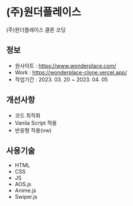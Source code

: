 # (주)원더플레이스
(주)원더플레이스 클론 코딩

## 정보

- 원사이트 : https://www.wonderplace.com/
- Work : https://wonderplace-clone.vercel.app/
- 작업기간 : 2023. 03. 20 ~ 2023. 04. 05

## 개선사항

- 코드 최적화
- Vanila Script 적용
- 반응형 적용(vw)

## 사용기술

- HTML
- CSS
- JS
- AOS.js
- Anime.js
- Swiper.js
